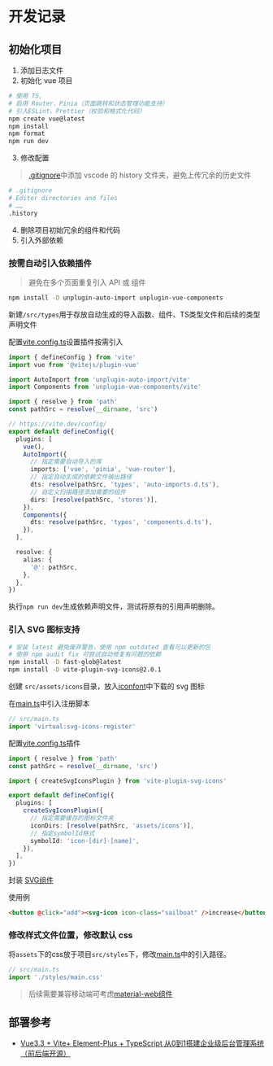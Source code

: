 # 开发记录

## 初始化项目

1. 添加日志文件
2. 初始化 vue 项目

```bash
# 使用 TS,
# 启用 Router、Pinia（页面跳转和状态管理功能支持）
# 引入ESLint、Prettier（校验和格式化代码）
npm create vue@latest
npm install
npm format
npm run dev
```

3. 修改配置

> [.gitignore](./.gitignore)中添加 vscode 的 history 文件夹，避免上传冗余的历史文件

```bash
# .gitignore
# Editor directories and files
# ……
.history
```

4. 删除项目初始冗余的组件和代码
5. 引入外部依赖

### 按需自动引入依赖插件

> 避免在多个页面重复引入 API 或 组件

```bash
npm install -D unplugin-auto-import unplugin-vue-components
```

新建`/src/types`用于存放自动生成的导入函数、组件、TS类型文件和后续的类型声明文件

配置[vite.config.ts](./vite.config.ts)设置插件按需引入

```typescript
import { defineConfig } from 'vite'
import vue from '@vitejs/plugin-vue'

import AutoImport from 'unplugin-auto-import/vite'
import Components from 'unplugin-vue-components/vite'

import { resolve } from 'path'
const pathSrc = resolve(__dirname, 'src')

// https://vite.dev/config/
export default defineConfig({
  plugins: [
    vue(),
    AutoImport({
      // 指定需要自动导入的库
      imports: ['vue', 'pinia', 'vue-router'],
      // 指定自动生成的依赖文件输出路径
      dts: resolve(pathSrc, 'types', 'auto-imports.d.ts'),
      // 自定义扫描路径添加需要的组件
      dirs: [resolve(pathSrc, 'stores')],
    }),
    Components({
      dts: resolve(pathSrc, 'types', 'components.d.ts'),
    }),
  ],

  resolve: {
    alias: {
      '@': pathSrc,
    },
  },
})
```

执行`npm run dev`生成依赖声明文件，测试将原有的引用声明删除。

### 引入 SVG 图标支持

```bash
# 安装 latest 避免废弃警告，使用 npm outdated 查看可以更新的包
# 使用 npm audit fix 可尝试自动修复有问题的依赖
npm install -D fast-glob@latest
npm install -D vite-plugin-svg-icons@2.0.1
```

创建 `src/assets/icons`目录，放入[iconfont](https://www.iconfont.cn)中下载的 svg 图标

在[main.ts](./src/main.ts)中引入注册脚本

```typescript
// src/main.ts
import 'virtual:svg-icons-register'
```

配置[vite.config.ts](./vite.config.ts)插件

```typescript
import { resolve } from 'path'
const pathSrc = resolve(__dirname, 'src')

import { createSvgIconsPlugin } from 'vite-plugin-svg-icons'

export default defineConfig({
  plugins: [
    createSvgIconsPlugin({
      // 指定需要缓存的图标文件夹
      iconDirs: [resolve(pathSrc, 'assets/icons')],
      // 指定symbolId格式
      symbolId: 'icon-[dir]-[name]',
    }),
  ],
})
```

封装 [SVG组件](./src/components/SvgIcon.vue)

使用例

```html
<button @click="add"><svg-icon icon-class="sailboat" />increase</button>
```

### 修改样式文件位置，修改默认 css

将`assets`下的css放于项目`src/styles`下，修改[main.ts](./src/main.ts)中的引入路径。

```typescript
// src/main.ts
import './styles/main.css'
```

> 后续需要兼容移动端可考虑[material-web组件](https://github.com/material-components/material-web?tab=readme-ov-file#material-web)


## 部署参考

- [Vue3.3 + Vite+ Element-Plus + TypeScript 从0到1搭建企业级后台管理系统（前后端开源）](https://juejin.cn/post/7228990409909108793)
